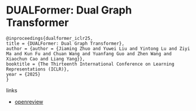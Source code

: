 # DUALFormer: Dual Graph Transformer

```
@inproceedings{dualformer_iclr25,
title = {DUALFormer: Dual Graph Transformer},
author = {author = {Jiaming Zhuo and Yuwei Liu and Yintong Lu and Ziyi Ma and Kun Fu and Chuan Wang and Yuanfang Guo and Zhen Wang and Xiaochun Cao and Liang Yang}},
booktitle = {The Thirteenth International Conference on Learning Representations (ICLR)},
year = {2025}
}
```

links
- [openreview](https://openreview.net/forum?id=4v4RcAODj9)

